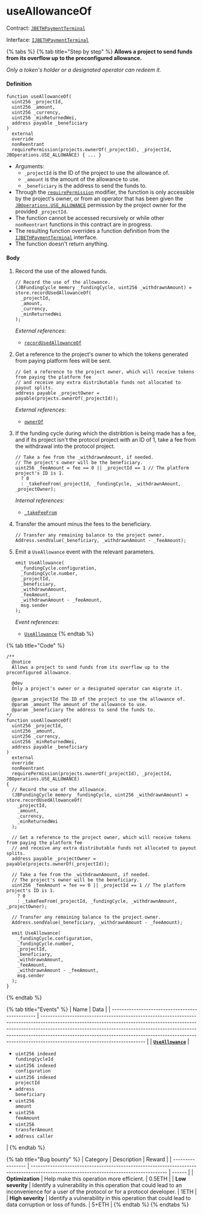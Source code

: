 # useAllowanceOf

Contract: [`JBETHPaymentTerminal`](../)​‌

Interface: [`IJBETHPaymentTerminal`](../../../../interfaces/ijbethpaymentterminal.md)

{% tabs %}
{% tab title="Step by step" %}
**Allows a project to send funds from its overflow up to the preconfigured allowance.**

_Only a token's holder or a designated operator can redeem it._

#### Definition

```solidity
function useAllowanceOf(
  uint256 _projectId,
  uint256 _amount,
  uint256 _currency,
  uint256 _minReturnedWei,
  address payable _beneficiary
)
  external
  override
  nonReentrant
  requirePermission(projects.ownerOf(_projectId), _projectId, JBOperations.USE_ALLOWANCE) { ... }
```

* Arguments:
  * `_projectId` is the ID of the project to use the allowance of.
  * `_amount` is the amount of the allowance to use.
  * `_beneficiary` is the address to send the funds to.
* Through the [`requirePermission`](../../../or-abstract/jboperatable/modifiers/requirepermission.md) modifier, the function is only accessible by the project's owner, or from an operator that has been given the [`JBOperations.USE_ALLOWANCE`](../../../libraries/jboperations.md) permission by the project owner for the provided `_projectId`.
* The function cannot be accessed recursively or while other `nonReentrant` functions in this contract are in progress.
* The resulting function overrides a function definition from the [`IJBETHPaymentTerminal`](../../../../interfaces/ijbethpaymentterminal.md) interface.
* The function doesn't return anything.

#### Body

1.  Record the use of the allowed funds.

    ```solidity
    // Record the use of the allowance.
    (JBFundingCycle memory _fundingCycle, uint256 _withdrawnAmount) = store.recordUsedAllowanceOf(
      _projectId,
      _amount,
      _currency,
      _minReturnedWei
    );
    ```

    _External references:_

    * [`recordUsedAllowanceOf`](../../jbethpaymentterminalstore/write/recordusedallowanceof.md)
2.  Get a reference to the project's owner to which the tokens generated from paying platform fees will be sent.

    ```solidity
    // Get a reference to the project owner, which will receive tokens from paying the platform fee
    // and receive any extra distributable funds not allocated to payout splits.
    address payable _projectOwner = payable(projects.ownerOf(_projectId));
    ```

    _External references:_

    * [`ownerOf`](https://github.com/OpenZeppelin/openzeppelin-contracts/blob/46ce0cfa3323a2787864f884b3c12960bc53b233/contracts/token/ERC721/ERC721.sol#L70)
3.  If the funding cycle during which the distribtion is being made has a fee, and if its project isn't the protocol project with an ID of 1, take a fee from the withdrawal into the protocol project.

    ```solidity
    // Take a fee from the _withdrawnAmount, if needed.
    // The project's owner will be the beneficiary.
    uint256 _feeAmount = fee == 0 || _projectId == 1 // The platform project's ID is 1.
      ? 0
      : _takeFeeFrom(_projectId, _fundingCycle, _withdrawnAmount, _projectOwner);
    ```

    _Internal references:_

    * [`_takeFeeFrom`](\_takefeefrom.md)
4.  Transfer the amount minus the fees to the beneficiary.

    ```solidity
    // Transfer any remaining balance to the project owner.
    Address.sendValue(_beneficiary, _withdrawnAmount - _feeAmount);
    ```
5.  Emit a `UseAllowance` event with the relevant parameters.

    ```solidity
    emit UseAllowance(
      _fundingCycle.configuration,
      _fundingCycle.number,
      _projectId,
      _beneficiary,
      _withdrawnAmount,
      _feeAmount,
      _withdrawnAmount - _feeAmount,
      msg.sender
    );
    ```

    _Event references:_

    * [`UseAllowance`](../events/useallowance.md)
{% endtab %}

{% tab title="Code" %}
```solidity
/**
  @notice 
  Allows a project to send funds from its overflow up to the preconfigured allowance.

  @dev 
  Only a project's owner or a designated operator can migrate it.

  @param _projectId The ID of the project to use the allowance of.
  @param _amount The amount of the allowance to use.
  @param _beneficiary The address to send the funds to.
*/
function useAllowanceOf(
  uint256 _projectId,
  uint256 _amount,
  uint256 _currency,
  uint256 _minReturnedWei,
  address payable _beneficiary
)
  external
  override
  nonReentrant
  requirePermission(projects.ownerOf(_projectId), _projectId, JBOperations.USE_ALLOWANCE)
{
  // Record the use of the allowance.
  (JBFundingCycle memory _fundingCycle, uint256 _withdrawnAmount) = store.recordUsedAllowanceOf(
    _projectId,
    _amount,
    _currency,
    _minReturnedWei
  );

  // Get a reference to the project owner, which will receive tokens from paying the platform fee
  // and receive any extra distributable funds not allocated to payout splits.
  address payable _projectOwner = payable(projects.ownerOf(_projectId));

  // Take a fee from the _withdrawnAmount, if needed.
  // The project's owner will be the beneficiary.
  uint256 _feeAmount = fee == 0 || _projectId == 1 // The platform project's ID is 1.
    ? 0
    : _takeFeeFrom(_projectId, _fundingCycle, _withdrawnAmount, _projectOwner);

  // Transfer any remaining balance to the project owner.
  Address.sendValue(_beneficiary, _withdrawnAmount - _feeAmount);

  emit UseAllowance(
    _fundingCycle.configuration,
    _fundingCycle.number,
    _projectId,
    _beneficiary,
    _withdrawnAmount,
    _feeAmount,
    _withdrawnAmount - _feeAmount,
    msg.sender
  );
}
```
{% endtab %}

{% tab title="Events" %}
| Name                                            | Data                                                                                                                                                                                                                                                                                                                                                                |
| ----------------------------------------------- | ------------------------------------------------------------------------------------------------------------------------------------------------------------------------------------------------------------------------------------------------------------------------------------------------------------------------------------------------------------------- |
| [**`UseAllowance`**](../events/useallowance.md) | <ul><li><code>uint256 indexed fundingCycleId</code></li><li><code>uint256 indexed configuration</code></li><li><code>uint256 indexed projectId</code></li><li><code>address beneficiary</code></li><li><code>uint256 amount</code></li><li><code>uint256 feeAmount</code></li><li><code>uint256 transferAmount</code></li><li><code>address caller</code></li></ul> |
{% endtab %}

{% tab title="Bug bounty" %}
| Category          | Description                                                                                                                            | Reward |
| ----------------- | -------------------------------------------------------------------------------------------------------------------------------------- | ------ |
| **Optimization**  | Help make this operation more efficient.                                                                                               | 0.5ETH |
| **Low severity**  | Identify a vulnerability in this operation that could lead to an inconvenience for a user of the protocol or for a protocol developer. | 1ETH   |
| **High severity** | Identify a vulnerability in this operation that could lead to data corruption or loss of funds.                                        | 5+ETH  |
{% endtab %}
{% endtabs %}
